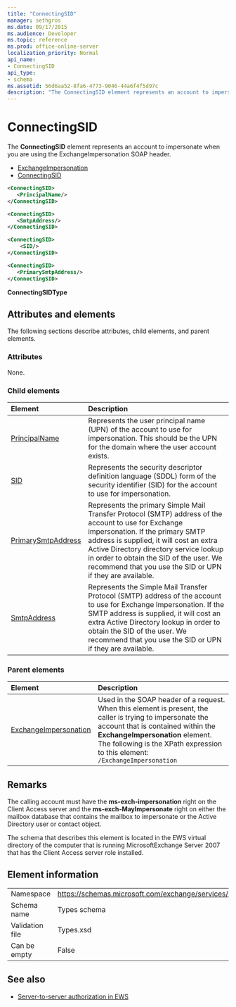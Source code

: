 ```yaml
---
title: "ConnectingSID"
manager: sethgros
ms.date: 09/17/2015
ms.audience: Developer
ms.topic: reference
ms.prod: office-online-server
localization_priority: Normal
api_name:
- ConnectingSID
api_type:
- schema
ms.assetid: 56d6aa52-8fa6-4773-9046-44a6f4f5d97c
description: "The ConnectingSID element represents an account to impersonate when you are using the ExchangeImpersonation SOAP header."
---
```


# ConnectingSID

The **ConnectingSID** element represents an account to impersonate when you are using the ExchangeImpersonation SOAP header. 
  
- [ExchangeImpersonation](exchangeimpersonation.md) 
- [ConnectingSID](connectingsid.md)
  
```xml
<ConnectingSID>
   <PrincipalName/>
</ConnectingSID>
```

```xml
<ConnectingSID>
   <SmtpAddress/>
</ConnectingSID>
```

```xml
<ConnectingSID>
    <SID/> 
</ConnectingSID>
```

```xml
<ConnectingSID>
   <PrimarySmtpAddress/>
</ConnectingSID>
```

**ConnectingSIDType**

## Attributes and elements

The following sections describe attributes, child elements, and parent elements.
  
### Attributes

None.
  
### Child elements

|**Element**|**Description**|
|:-----|:-----|
|[PrincipalName](principalname.md) <br/> |Represents the user principal name (UPN) of the account to use for impersonation. This should be the UPN for the domain where the user account exists.  <br/> |
|[SID](sid.md) <br/> |Represents the security descriptor definition language (SDDL) form of the security identifier (SID) for the account to use for impersonation.  <br/> |
|[PrimarySmtpAddress](primarysmtpaddress.md) <br/> |Represents the primary Simple Mail Transfer Protocol (SMTP) address of the account to use for Exchange impersonation. If the primary SMTP address is supplied, it will cost an extra Active Directory directory service lookup in order to obtain the SID of the user. We recommend that you use the SID or UPN if they are available.  <br/> |
|[SmtpAddress](smtpaddress.md) <br/> |Represents the Simple Mail Transfer Protocol (SMTP) address of the account to use for Exchange Impersonation. If the SMTP address is supplied, it will cost an extra Active Directory lookup in order to obtain the SID of the user. We recommend that you use the SID or UPN if they are available.  <br/> |
   
### Parent elements

|**Element**|**Description**|
|:-----|:-----|
|[ExchangeImpersonation](exchangeimpersonation.md) <br/> |Used in the SOAP header of a request. When this element is present, the caller is trying to impersonate the account that is contained within the **ExchangeImpersonation** element.  <br/> The following is the XPath expression to this element:  <br/>  `/ExchangeImpersonation` <br/> |
   
## Remarks

The calling account must have the **ms-exch-impersonation** right on the Client Access server and the **ms-exch-MayImpersonate** right on either the mailbox database that contains the mailbox to impersonate or the Active Directory user or contact object. 
  
The schema that describes this element is located in the EWS virtual directory of the computer that is running MicrosoftExchange Server 2007 that has the Client Access server role installed.
  
## Element information

|||
|:-----|:-----|
|Namespace  <br/> |https://schemas.microsoft.com/exchange/services/2006/types  <br/> |
|Schema name  <br/> |Types schema  <br/> |
|Validation file  <br/> |Types.xsd  <br/> |
|Can be empty  <br/> |False  <br/> |
   
## See also

- [Server-to-server authorization in EWS](http://msdn.microsoft.com/library/f1610a20-672d-448b-8c00-5b0fbcaf31cb%28Office.15%29.aspx)

